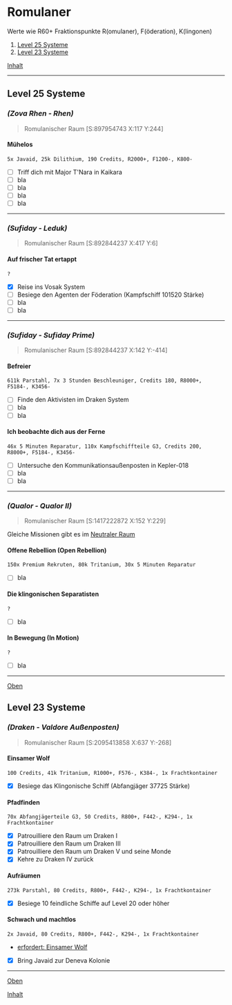 # Romulaner

Werte wie R60+ Fraktionspunkte R(omulaner), F(öderation), K(lingonen)

1. [Level 25 Systeme](mRomulaner.md#level-25-systeme)
2. [Level 23 Systeme](mRomulaner.md#level-23-systeme)

[Inhalt](README.md#inhalt)

---


## Level 25 Systeme

### _**(Zova Rhen - Rhen)**_
> Romulanischer Raum [S:897954743 X:117 Y:244]

#### Mühelos
`5x Javaid, 25k Dilithium, 190 Credits, R2000+, F1200-, K800-`
- [ ] Triff dich mit Major T'Nara in Kaikara
- [ ] bla
- [ ] bla
- [ ] bla
- [ ] bla

---

### _**(Sufiday - Leduk)**_
> Romulanischer Raum [S:892844237 X:417 Y:6]

#### Auf frischer Tat ertappt
`?`
- [x] Reise ins Vosak System
- [ ] Besiege den Agenten der Föderation (Kampfschiff 101520 Stärke)
- [ ] bla
- [ ] bla

---

### _**(Sufiday - Sufiday Prime)**_
> Romulanischer Raum [S:892844237 X:142 Y:-414]

#### Befreier
`611k Parstahl, 7x 3 Stunden Beschleuniger, Credits 180, R8000+, F5184-, K3456-`
- [ ] Finde den Aktivisten im Draken System
- [ ] bla
- [ ] bla

#### Ich beobachte dich aus der Ferne
`46x 5 Minuten Reparatur, 110x Kampfschiffteile G3, Credits 200, R8000+, F5184-, K3456-`
- [ ] Untersuche den Kommunikationsaußenposten in Kepler-018
- [ ] bla
- [ ] bla

---

### _**(Qualor - Qualor II)**_
> Romulanischer Raum [S:1417222872 X:152 Y:229]

Gleiche Missionen gibt es im 
[Neutraler Raum](m25.md#level-25-systeme)

#### Offene Rebellion (Open Rebellion)
`150x Premium Rekruten, 80k Tritanium, 30x 5 Minuten Reparatur`
- [ ] bla

#### Die klingonischen Separatisten
`?`
- [ ] bla

#### In Bewegung (In Motion)
`?`
- [ ] bla

---
[Oben](#romulaner)


## Level 23 Systeme

### _**(Draken - Valdore Außenposten)**_
> Romulanischer Raum [S:2095413858 X:637 Y:-268]

#### Einsamer Wolf
`100 Credits, 41k Tritanium, R1000+, F576-, K384-, 1x Frachtkontainer`
- [x] Besiege das Klingonische Schiff (Abfangjäger 37725 Stärke)

#### Pfadfinden
`70x Abfangjägerteile G3, 50 Credits, R800+, F442-, K294-, 1x Frachtkontainer`
- [x] Patrouilliere den Raum um Draken I
- [x] Patrouilliere den Raum um Draken III
- [x] Patrouilliere den Raum um Draken V und seine Monde
- [x] Kehre zu Draken IV zurück

#### Aufräumen
`273k Parstahl, 80 Credits, R800+, F442-, K294-, 1x Frachtkontainer`
- [x] Besiege 10 feindliche Schiffe auf Level 20 oder höher

#### Schwach und machtlos
`2x Javaid, 80 Credits, R800+, F442-, K294-, 1x Frachtkontainer`
- [erfordert: Einsamer Wolf](#einsamer-wolf)
- [x] Bring Javaid zur Deneva Kolonie
  
---
[Oben](#romulaner)

[Inhalt](README.md#inhalt)
